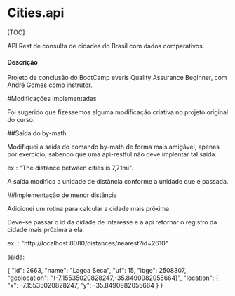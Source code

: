 # Cities.api 

[TOC]

 API Rest de consulta de cidades do Brasil com dados comparativos. 

#### Descrição

Projeto de conclusão do BootCamp everis Quality Assurance Beginner, com André Gomes como instrutor.


#Modificações implementadas

Foi sugerido que fizessemos alguma modificação criativa no projeto original do curso.

##Saída do by-math

Modifiquei a saída do comando by-math de forma mais amigável, apenas por exercicio, sabendo que uma api-restful não deve implentar tal saida.

ex.: "The distance between cities is 7,71mi".

A saída modifica a unidade de distância conforme a unidade que é passada.

##Implementação de menor distância

Adicionei um rotina para calcular a cidade mais prôxima.

Deve-se passar o id da cidade de interesse e a api retornar o registro da cidade mais prôxima a ela.

ex. : "http://localhost:8080/distances/nearest?id=2610"

saída: 

{
    "id": 2663,
    "name": "Lagoa Seca",
    "uf": 15,
    "ibge": 2508307,
    "geolocation": "(-7.15535020828247,-35.8490982055664)",
    "location": {
        "x": -7.15535020828247,
        "y": -35.8490982055664
    }
}
